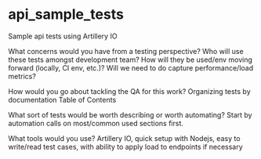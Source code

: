 # api_sample_tests
Sample api tests using Artillery IO

What concerns would you have from a testing perspective?
    Who will use these tests amongst development team? 
    How will they be used/env moving forward (locally, CI env, etc.)?
    Will we need to do capture performance/load metrics?

How would you go about tackling the QA for this work?
    Organizing tests by documentation Table of Contents

What sort of tests would be worth describing or worth automating?
    Start by automation calls on most/common used sections first.  

What tools would you use?
    Artillery IO, quick setup with Nodejs, easy to write/read test cases, with ability to apply load to endpoints if necessary

